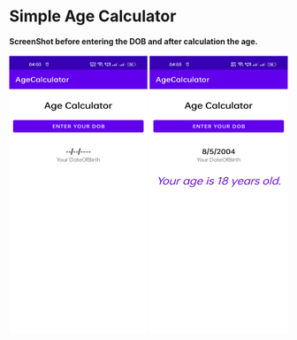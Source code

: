 <h1>Simple Age Calculator</h1>



<h4>ScreenShot before entering the DOB and after calculation the age.</h5>

<p float="left">
<img src="https://github.com/crishabhkumar/AgeCalculator/blob/master/AppSS/ss1.jpg" width="250" height="500">
<img src="https://github.com/crishabhkumar/AgeCalculator/blob/master/AppSS/ss2.jpg" width="250" height="500">
</p>
